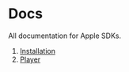 # Docs
All documentation for Apple SDKs.

1. [Installation](https://github.com/dotstudiopro/Docs/blob/master/Apple/1.%20installation.md)
2. [Player](https://github.com/dotstudiopro/Docs/blob/master/Apple/2.%20player.md)
